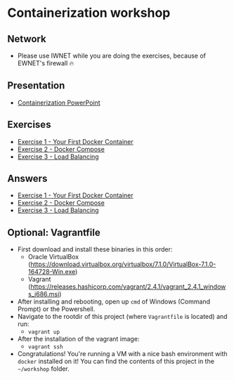 # Containerization workshop

## Network

- Please use IWNET while you are doing the exercises, because of EWNET's firewall 🔥

## Presentation

- [Containerization PowerPoint](containerization.pptx)

## Exercises

- [Exercise 1 - Your First Docker Container](./exercises/exercise_1/README.md)
- [Exercise 2 - Docker Compose](./exercises/exercise_2/README.md)
- [Exercise 3 - Load Balancing](./exercises/exercise_3/README.md)

## Answers

- [Exercise 1 - Your First Docker Container](./exercises/exercise_1_answers/README.md)
- [Exercise 2 - Docker Compose](./exercises/exercise_2_answers/README.md)
- [Exercise 3 - Load Balancing](./exercises/exercise_3_answers/README.md)

## Optional: Vagrantfile

- First download and install these binaries in this order:
  - Oracle VirtualBox (https://download.virtualbox.org/virtualbox/7.1.0/VirtualBox-7.1.0-164728-Win.exe)
  - Vagrant (https://releases.hashicorp.com/vagrant/2.4.1/vagrant_2.4.1_windows_i686.msi)
- After installing and rebooting, open up `cmd` of Windows (Command Prompt) or the Powershell.
- Navigate to the rootdir of this project (where `Vagrantfile` is located) and run:
  - `vagrant up`
- After the installation of the vagrant image:
  - `vagrant ssh`
- Congratulations! You're running a VM with a nice bash environment with `docker` installed on it! You can find the
  contents of this project in the `~/workshop` folder.
